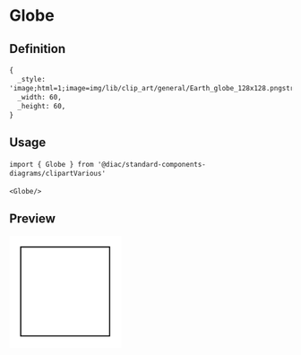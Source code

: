 # Globe

## Definition

```
{
  _style: 'image;html=1;image=img/lib/clip_art/general/Earth_globe_128x128.pngstrokeColor=none;',
  _width: 60,
  _height: 60,
}
```

## Usage

```
import { Globe } from '@diac/standard-components-diagrams/clipartVarious'

<Globe/>
```

## Preview

<img src="./globe.png" width="200"/>
